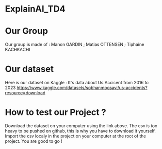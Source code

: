 # ExplainAI_TD4

# Our Group

Our group is made of :
Manon GARDIN ;
Matias OTTENSEN ;
Tiphaine KACHKACHI

# Our dataset

Here is our dataset on Kaggle : It's data about Us Accicent from 2016 to 2023
https://www.kaggle.com/datasets/sobhanmoosavi/us-accidents?resource=download

# How to test our Project ?

Download the dataset on your computer using the link above.
The csv is too heavy to be pushed on github, this is why you have to download it yourself.
Import the csv localy in the project on your computer at the root of the project. 
You are good to go ! 
